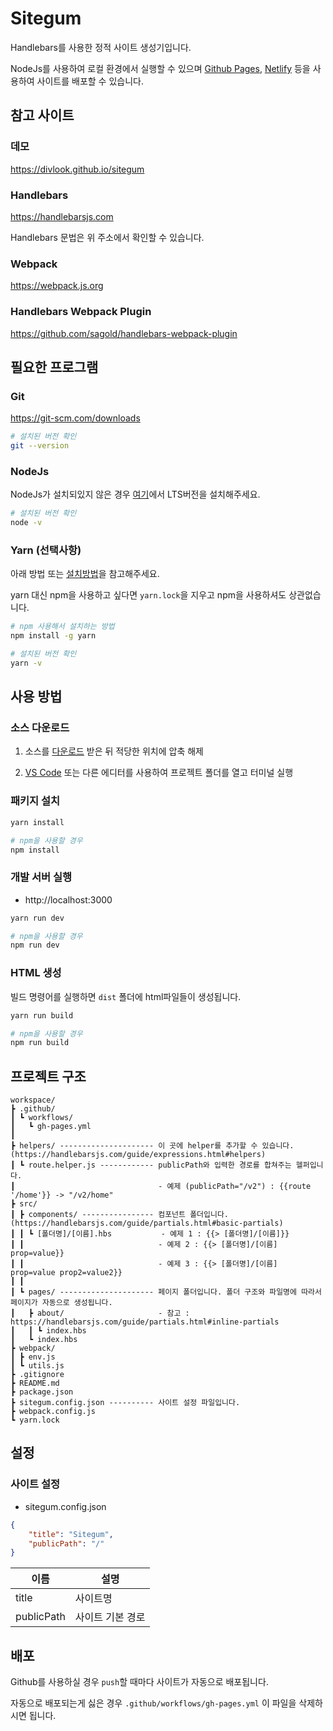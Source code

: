 # Sitegum

Handlebars를 사용한 정적 사이트 생성기입니다.

NodeJs를 사용하여 로컬 환경에서 실행할 수 있으며 [Github Pages](https://pages.github.com), [Netlify](https://www.netlify.com) 등을 사용하여 사이트를 배포할 수 있습니다.

## 참고 사이트

### 데모

https://divlook.github.io/sitegum

### Handlebars

https://handlebarsjs.com

Handlebars 문법은 위 주소에서 확인할 수 있습니다.

### Webpack

https://webpack.js.org

### Handlebars Webpack Plugin

https://github.com/sagold/handlebars-webpack-plugin

## 필요한 프로그램

### Git

https://git-scm.com/downloads

```bash
# 설치된 버전 확인
git --version
```

### NodeJs

NodeJs가 설치되있지 않은 경우 [여기](https://nodejs.org/ko/)에서 LTS버전을 설치해주세요.

```bash
# 설치된 버전 확인
node -v
```

### Yarn (선택사항)

아래 방법 또는 [설치방법](https://yarnpkg.com/getting-started/install)을 참고해주세요.

yarn 대신 npm을 사용하고 싶다면 `yarn.lock`을 지우고 npm을 사용하셔도 상관없습니다.

```bash
# npm 사용해서 설치하는 방법
npm install -g yarn

# 설치된 버전 확인
yarn -v
```

## 사용 방법

### 소스 다운로드

1. 소스를 [다운로드](https://github.com/divlook/sitegum/archive/main.zip) 받은 뒤 적당한 위치에 압축 해제

2. [VS Code](https://code.visualstudio.com/) 또는 다른 에디터를 사용하여 프로젝트 폴더를 열고 터미널 실행

### 패키지 설치

```bash
yarn install

# npm을 사용할 경우
npm install
```

### 개발 서버 실행

- http://localhost:3000

```bash
yarn run dev

# npm을 사용할 경우
npm run dev
```

### HTML 생성

빌드 명령어를 실행하면 `dist` 폴더에 html파일들이 생성됩니다.

```bash
yarn run build

# npm을 사용할 경우
npm run build
```

## 프로젝트 구조

```
workspace/
┣ .github/
┃ ┗ workflows/
┃   ┗ gh-pages.yml
┃
┣ helpers/ --------------------- 이 곳에 helper를 추가할 수 있습니다. (https://handlebarsjs.com/guide/expressions.html#helpers)
┃ ┗ route.helper.js ------------ publicPath와 입력한 경로를 합쳐주는 헬퍼입니다.
┃                                - 예제 (publicPath="/v2") : {{route '/home'}} -> "/v2/home"
┣ src/
┃ ┣ components/ ---------------- 컴포넌트 폴더입니다. (https://handlebarsjs.com/guide/partials.html#basic-partials)
┃ ┃ ┗ [폴더명]/[이름].hbs           - 예제 1 : {{> [폴더명]/[이름]}}
┃ ┃                              - 예제 2 : {{> [폴더명]/[이름] prop=value}}
┃ ┃                              - 예제 3 : {{> [폴더명]/[이름] prop=value prop2=value2}}
┃ ┃
┃ ┗ pages/ --------------------- 페이지 폴더입니다. 폴더 구조와 파일명에 따라서 페이지가 자동으로 생성됩니다.
┃   ┣ about/                     - 참고 : https://handlebarsjs.com/guide/partials.html#inline-partials
┃   ┃ ┗ index.hbs
┃   ┗ index.hbs
┣ webpack/
┃ ┣ env.js
┃ ┗ utils.js
┣ .gitignore
┣ README.md
┣ package.json
┣ sitegum.config.json ---------- 사이트 설정 파일입니다.
┣ webpack.config.js
┗ yarn.lock
```

## 설정

### 사이트 설정

- sitegum.config.json

```json
{
    "title": "Sitegum",
    "publicPath": "/"
}
```

| 이름 | 설명 |
| - | - |
| title | 사이트명 |
| publicPath | 사이트 기본 경로 |

## 배포

Github를 사용하실 경우 `push`할 때마다 사이트가 자동으로 배포됩니다.

자동으로 배포되는게 싫은 경우 `.github/workflows/gh-pages.yml` 이 파일을 삭제하시면 됩니다.

